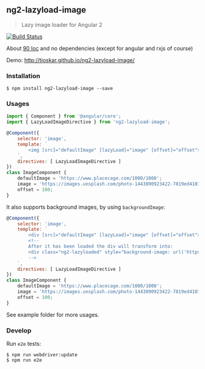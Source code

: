 ## ng2-lazyload-image

> Lazy image loader for Angular 2

[![Build Status](https://travis-ci.org/tjoskar/ng2-lazyload-image.svg?branch=master)](https://travis-ci.org/tjoskar/ng2-lazyload-image)

About [90 loc](https://github.com/tjoskar/ng2-lazyload-image/blob/master/src/lazyload-image.directive.ts) and no dependencies (except for angular and rxjs of course)

Demo: http://tjoskar.github.io/ng2-lazyload-image/

### Installation
```
$ npm install ng2-lazyload-image --save
```

### Usages

```javascript
import { Component } from '@angular/core';
import { LazyLoadImageDirective } from 'ng2-lazyload-image';

@Component({
    selector: 'image',
    template: `
        <img [src]="defaultImage" [lazyLoad]="image" [offset]="offset">
    `,
    directives: [ LazyLoadImageDirective ]
})
class ImageComponent {
    defaultImage = 'https://www.placecage.com/1000/1000';
    image = 'https://images.unsplash.com/photo-1443890923422-7819ed4101c0?fm=jpg';
    offset = 100;
}
```

It also supports background images, by using `backgroundImage`:

```javascript
@Component({
    selector: 'image',
    template: `
        <div [src]="defaultImage" [lazyLoad]="image" [offset]="offset"></div>
        <!--
        After it has been loaded the div will transform into:
        <div class="ng2-lazyloaded" style="background-image: url('https://images.unsplash.com/photo-1431887773042-803ed52bed26?fm=jpg');"></div>
        -->
    `,
    directives: [ LazyLoadImageDirective ]
})
class ImageComponent {
    defaultImage = 'https://www.placecage.com/1000/1000';
    image = 'https://images.unsplash.com/photo-1443890923422-7819ed4101c0?fm=jpg';
    offset = 100;
}
```

See example folder for more usages.

### Develop
Run `e2e` tests:
```
$ npm run webdriver:update
$ npm run e2e
```
